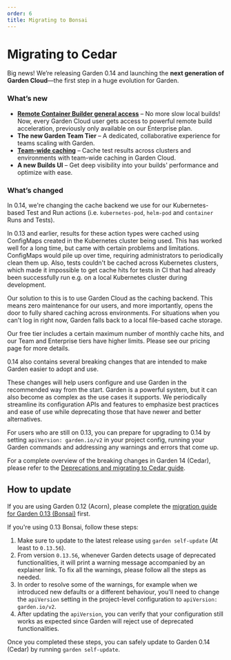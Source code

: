 ```yaml
---
order: 6
title: Migrating to Bonsai
---
```


# Migrating to Cedar

Big news! We’re releasing Garden 0.14 and launching the **next generation of Garden Cloud**—the first step in a huge evolution for Garden.

### What’s new

- [**Remote Container Builder general access**](../features/remote-container-builder.md) – No more slow local builds! Now, every Garden Cloud user gets access to powerful remote build acceleration, previously only available on our Enterprise plan.
- **The new Garden Team Tier** – A dedicated, collaborative experience for teams scaling with Garden.
- [**Team-wide caching**](../features/team-caching.md) – Cache test results across clusters and environments with team-wide caching in Garden Cloud.
- **A new Builds UI** – Get deep visibility into your builds' performance and optimize with ease.

### What’s changed

In 0.14, we're changing the cache backend we use for our Kubernetes-based Test and Run actions (i.e. `kubernetes-pod`, `helm-pod` and `container` Runs and Tests).

In 0.13 and earlier, results for these action types were cached using ConfigMaps created in the Kubernetes cluster being used. This has worked well for a long time, but came with certain problems and limitations. ConfigMaps would pile up over time, requiring administrators to periodically clean them up. Also, tests couldn't be cached across Kubernetes clusters, which made it impossible to get cache hits for tests in CI that had already been successfully run e.g. on a local Kubernetes cluster during development.

Our solution to this is to use Garden Cloud as the caching backend. This means zero maintenance for our users, and more importantly, opens the door to fully shared caching across environments.
For situations when you can't log in right now, Garden falls back to a local file-based cache storage.

Our free tier includes a certain maximum number of monthly cache hits, and our Team and Enterprise tiers have higher limits. Please see our pricing page for more details.

0.14 also contains several breaking changes that are intended to make Garden easier to adopt and use.

These changes will help users configure and use Garden in the recommended way from the start. Garden is a powerful system, but it can also become as complex as the use cases it supports. We periodically streamline its configuration APIs and features to emphasize best practices and ease of use while deprecating those that have newer and better alternatives.

For users who are still on 0.13, you can prepare for upgrading to 0.14 by setting `apiVersion: garden.io/v2` in your project config, running your Garden commands and addressing any warnings and errors that come up.

For a complete overview of the breaking changes in Garden 14 (Cedar), please refer to the [Deprecations and migrating to Cedar guide](https://docs.garden.io/bonsai-0.13/guides/deprecations).

## How to update

If you are using Garden 0.12 (Acorn), please complete the [migration guide for Garden 0.13 (Bonsai)](./migrating-to-bonsai.md) first.

If you're using 0.13 Bonsai, follow these steps:

1. Make sure to update to the latest release using `garden self-update` (At least to `0.13.56`).
2. From version `0.13.56`, whenever Garden detects usage of deprecated functionalities, it will print a warning message accompanied by an explainer link. To fix all the warnings, please follow all the steps as needed.
3. In order to resolve some of the warnings, for example when we introduced new defaults or a different behaviour, you'll need to change the `apiVersion` setting in the project-level configuration to `apiVersion: garden.io/v2`.
4. After updating the `apiVersion`, you can verify that your configuration still works as expected since Garden will reject use of deprecated functionalities.

Once you completed these steps, you can safely update to Garden 0.14 (Cedar) by running `garden self-update`.
